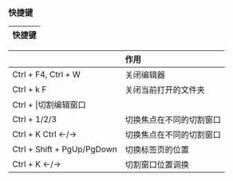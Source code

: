 ### 快捷键

| 快捷键 |
| :--- |


|  | 作用 |
| :--- | :--- |
| Ctrl + F4, Ctrl + W | 关闭编辑器 |
| Ctrl + k F | 关闭当前打开的文件夹 |
| Ctrl + \|切割编辑窗口 |  |
| Ctrl + 1/2/3 | 切换焦点在不同的切割窗口 |
| Ctrl + K Ctrl &lt;-/-&gt; | 切换焦点在不同的切割窗口 |
| Ctrl + Shift + PgUp/PgDown | 切换标签页的位置 |
| Ctrl + K &lt;-/-&gt; | 切割窗口位置调换 |



